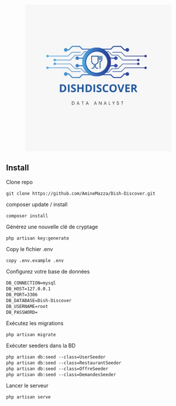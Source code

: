 <p align="center"><a href="" target="_blank"><img src="public/assets/img/logo-DishDiscover/DishDiscover.jpg" width="400" height="400px" alt="KoulHeaulthy Logo"></a></p>

## Install

Clone repo

```
git clone https://github.com/AmineMazza/Dish-Discover.git
```

composer update / install

```
composer install
```

Générez une nouvelle clé de cryptage

```
php artisan key:generate
```

Copy le fichier .env

```
copy .env.example .env
```

Configurez votre base de données

```
DB_CONNECTION=mysql
DB_HOST=127.0.0.1
DB_PORT=3306
DB_DATABASE=Dish-Discover
DB_USERNAME=root
DB_PASSWORD=
```

Exécutez les migrations

```
php artisan migrate
```
Exécuter seeders dans la BD
```
php artisan db:seed --class=UserSeeder
php artisan db:seed --class=RestaurantSeeder
php artisan db:seed --class=OffreSeeder
php artisan db:seed --class=DemandesSeeder
```

Lancer le serveur

```
php artisan serve
```
